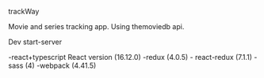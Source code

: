 trackWay

Movie and series tracking app. Using themoviedb api.

Dev
start-server

-react+typescript  React version (16.12.0)
-redux (4.0.5) - react-redux (7.1.1)
-sass (4)
-webpack (4.41.5)
